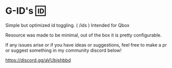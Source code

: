 # G-ID's 🆔
Simple but optimized id toggling. ( /ids )
Intended for Qbox

Resource was made to be minimal, out of the box it is pretty configurable.

If any issues arise or if you have ideas or suggestions, feel free to make a pr or suggest something in my community discord below!

https://discord.gg/aVUbjshbbd 
